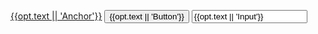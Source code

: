 
<a ng-if="opt.anchor" href="{{opt.href || 'javascript:;'}}" class="btn btn-default">{{opt.text || 'Anchor'}}</a>
<button ng-if="opt.button" class="btn btn-default" type="{{opt.type}}">{{opt.text || 'Button'}}</button>
<input ng-if="opt.input" type="{{opt.type || 'button'}}" class="btn btn-default" value="{{opt.text || 'Input'}}" />

